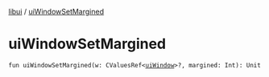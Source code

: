 [libui](index.md) / [uiWindowSetMargined](./ui-window-set-margined.md)

# uiWindowSetMargined

`fun uiWindowSetMargined(w: CValuesRef<`[`uiWindow`](ui-window.md)`>?, margined: Int): Unit`